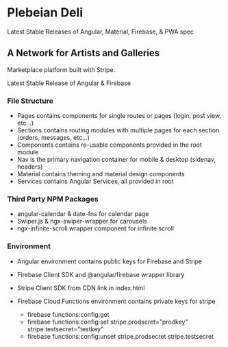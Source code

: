 # Plebeian Deli

Latest Stable Releases of Angular, Material, Firebase, & PWA spec

## A Network for Artists and Galleries

Marketplace platform built with Stripe.

Latest Stable Release of Angular & Firebase

### File Structure
- Pages contains components for single routes or pages (login, post view, etc...)
- Sections contains routing modules with multiple pages for each section (orders, messages, etc...)
- Components contains re-usable components provided in the root module
- Nav is the primary navigation container for mobile & desktop (sidenav, headers)
- Material contains theming and material design components
- Services contains Angular Services, all provided in root

### Third Party NPM Packages
- angular-calendar & date-fns for calendar page
- Swiper.js & ngx-swiper-wrapper for carousels
- ngx-infinite-scroll wrapper component for infinite scroll

### Environment
- Angular environment contains public keys for Firebase and Stripe
- Firebase Client SDK and @angular/firebase wrapper library
- Stripe Client SDK from CDN link in index.html

- Firebase Cloud Functions environment contains private keys for stripe
    - firebase functions:config:get
    - firebase functions:config:set stripe.prodscret="prodkey" stripe.testsecret="testkey"
    - firebase functions:config:unset stripe.prodsecret stripe.testsecret
